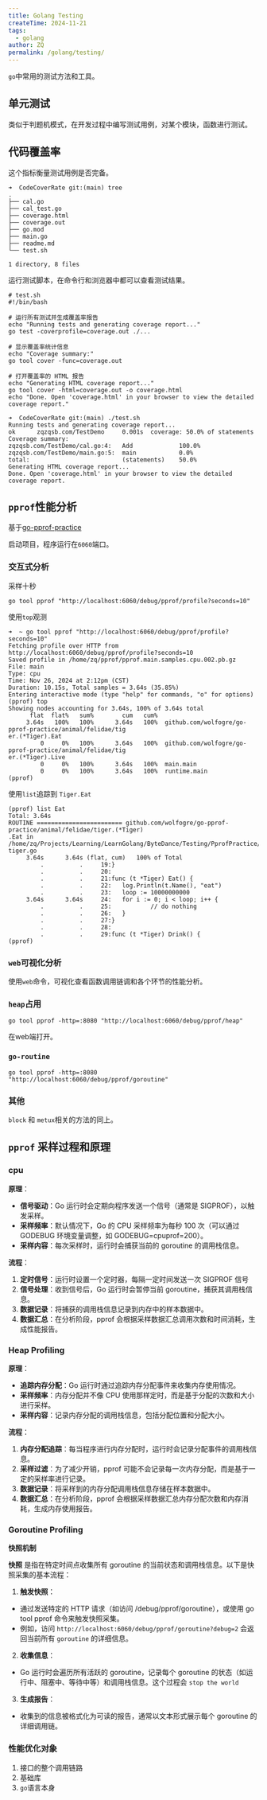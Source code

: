 ```yaml
---
title: Golang Testing
createTime: 2024-11-21
tags:
  - golang
author: ZQ
permalink: /golang/testing/
---
```


`go`中常用的测试方法和工具。

<!-- more -->

## 单元测试

类似于判题机模式，在开发过程中编写测试用例，对某个模块，函数进行测试。

## 代码覆盖率

这个指标衡量测试用例是否完备。

```shell
➜  CodeCoverRate git:(main) tree           
.
├── cal.go
├── cal_test.go
├── coverage.html
├── coverage.out
├── go.mod
├── main.go
├── readme.md
└── test.sh

1 directory, 8 files
```

运行测试脚本，在命令行和浏览器中都可以查看测试结果。

```shell
# test.sh
#!/bin/bash

# 运行所有测试并生成覆盖率报告
echo "Running tests and generating coverage report..."
go test -coverprofile=coverage.out ./...

# 显示覆盖率统计信息
echo "Coverage summary:"
go tool cover -func=coverage.out

# 打开覆盖率的 HTML 报告
echo "Generating HTML coverage report..."
go tool cover -html=coverage.out -o coverage.html
echo "Done. Open 'coverage.html' in your browser to view the detailed coverage report."
```

```shell
➜  CodeCoverRate git:(main) ./test.sh 
Running tests and generating coverage report...
ok      zqzqsb.com/TestDemo     0.001s  coverage: 50.0% of statements
Coverage summary:
zqzqsb.com/TestDemo/cal.go:4:   Add             100.0%
zqzqsb.com/TestDemo/main.go:5:  main            0.0%
total:                          (statements)    50.0%
Generating HTML coverage report...
Done. Open 'coverage.html' in your browser to view the detailed coverage report.
```

## `pprof`性能分析

基于[go-pprof-practice](https://github.com/wolfogre/go-pprof-practice)

启动项目，程序运行在`6060`端口。

### 交互式分析

采样十秒

`go tool pprof "http://localhost:6060/debug/pprof/profile?seconds=10"`

使用`top`观测

```shell
➜  ~ go tool pprof "http://localhost:6060/debug/pprof/profile?seconds=10"
Fetching profile over HTTP from http://localhost:6060/debug/pprof/profile?seconds=10
Saved profile in /home/zq/pprof/pprof.main.samples.cpu.002.pb.gz
File: main
Type: cpu
Time: Nov 26, 2024 at 2:12pm (CST)
Duration: 10.15s, Total samples = 3.64s (35.85%)
Entering interactive mode (type "help" for commands, "o" for options)
(pprof) top
Showing nodes accounting for 3.64s, 100% of 3.64s total
      flat  flat%   sum%        cum   cum%
     3.64s   100%   100%      3.64s   100%  github.com/wolfogre/go-pprof-practice/animal/felidae/tig
er.(*Tiger).Eat
         0     0%   100%      3.64s   100%  github.com/wolfogre/go-pprof-practice/animal/felidae/tig
er.(*Tiger).Live
         0     0%   100%      3.64s   100%  main.main
         0     0%   100%      3.64s   100%  runtime.main
(pprof)
```

使用`list`追踪到 `Tiger.Eat`

```shell
(pprof) list Eat
Total: 3.64s
ROUTINE ======================== github.com/wolfogre/go-pprof-practice/animal/felidae/tiger.(*Tiger)
.Eat in /home/zq/Projects/Learning/LearnGolang/ByteDance/Testing/PprofPractice/animal/felidae/tiger/
tiger.go
     3.64s      3.64s (flat, cum)   100% of Total
         .          .     19:}
         .          .     20:
         .          .     21:func (t *Tiger) Eat() {
         .          .     22:   log.Println(t.Name(), "eat")
         .          .     23:   loop := 10000000000
     3.64s      3.64s     24:   for i := 0; i < loop; i++ {
         .          .     25:           // do nothing
         .          .     26:   }
         .          .     27:}
         .          .     28:
         .          .     29:func (t *Tiger) Drink() {
(pprof)
```

### `web`可视化分析

使用`web`命令，可视化查看函数调用链调和各个环节的性能分析。

### `heap`占用

 `go tool pprof -http=:8080 "http://localhost:6060/debug/pprof/heap"`

在web端打开。

### `go-routine`

 `go tool pprof -http=:8080 "http://localhost:6060/debug/pprof/goroutine"`


### 其他

`block` 和 `metux`相关的方法的同上。

## `pprof` 采样过程和原理

### cpu

**原理**：

 + **信号驱动**：Go 运行时会定期向程序发送一个信号（通常是 SIGPROF），以触发采样。
 + **采样频率**：默认情况下，Go 的 CPU 采样频率为每秒 100 次（可以通过 GODEBUG 环境变量调整，如 GODEBUG=cpuprof=200）。
 + **采样内容**：每次采样时，运行时会捕获当前的 goroutine 的调用栈信息。
 
**流程**：
1. **定时信号**：运行时设置一个定时器，每隔一定时间发送一次 SIGPROF 信号
2. **信号处理**：收到信号后，Go 运行时会暂停当前 goroutine，捕获其调用栈信息。
3. **数据记录**：将捕获的调用栈信息记录到内存中的样本数据中。
4. **数据汇总**：在分析阶段，pprof 会根据采样数据汇总调用次数和时间消耗，生成性能报告。

### Heap Profiling

**原理**：

+ **追踪内存分配**：Go 运行时通过追踪内存分配事件来收集内存使用情况。
+ **采样频率**：内存分配并不像 CPU 使用那样定时，而是基于分配的次数和大小进行采样。
+ **采样内容**：记录内存分配的调用栈信息，包括分配位置和分配大小。

**流程**：

1. **内存分配追踪**：每当程序进行内存分配时，运行时会记录分配事件的调用栈信息。
2. **采样过滤**：为了减少开销，pprof 可能不会记录每一次内存分配，而是基于一定的采样率进行记录。
3. **数据记录**：将采样到的内存分配调用栈信息存储在样本数据中。
4. **数据汇总**：在分析阶段，pprof 会根据采样数据汇总内存分配次数和内存消耗，生成内存使用报告。

 ### Goroutine Profiling
 
**快照机制**

**快照** 是指在特定时间点收集所有 goroutine 的当前状态和调用栈信息。以下是快照采集的基本流程：

1. **触发快照**：

+ 通过发送特定的 HTTP 请求（如访问 /debug/pprof/goroutine），或使用 go tool pprof 命令来触发快照采集。
+ 例如，访问 `http://localhost:6060/debug/pprof/goroutine?debug=2` 会返回当前所有 `goroutine` 的详细信息。

2. **收集信息**：

+ Go 运行时会遍历所有活跃的 goroutine，记录每个 goroutine 的状态（如运行中、阻塞中、等待中等）和调用栈信息。这个过程会 `stop the world`

3. **生成报告**：

+ 收集到的信息被格式化为可读的报告，通常以文本形式展示每个 goroutine 的详细调用链。

### 性能优化对象

1. 接口的整个调用链路
2. 基础库
3. `go`语言本身






